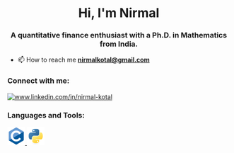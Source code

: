 <h1 align="center">Hi, I'm Nirmal</h1>
<h3 align="center">A quantitative finance enthusiast with a Ph.D. in Mathematics from India.</h3>

- 📫 How to reach me **nirmalkotal@gmail.com**

<h3 align="left">Connect with me:</h3>
<p align="left">
<a href="https://linkedin.com/in/www.linkedin.com/in/nirmal-kotal" target="blank"><img align="center" src="https://raw.githubusercontent.com/rahuldkjain/github-profile-readme-generator/master/src/images/icons/Social/linked-in-alt.svg" alt="www.linkedin.com/in/nirmal-kotal" height="30" width="40" /></a>
</p>

<h3 align="left">Languages and Tools:</h3>
<p align="left"> <a href="https://www.cprogramming.com/" target="_blank" rel="noreferrer"> <img src="https://raw.githubusercontent.com/devicons/devicon/master/icons/c/c-original.svg" alt="c" width="40" height="40"/> </a> <a href="https://www.python.org" target="_blank" rel="noreferrer"> <img src="https://raw.githubusercontent.com/devicons/devicon/master/icons/python/python-original.svg" alt="python" width="40" height="40"/> </a> </p>
